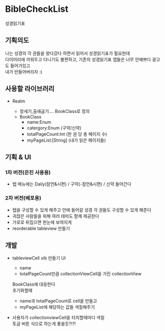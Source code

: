 # BibleCheckList
성경읽기표 


## 기획의도
나는 성경의 각 권들을 왔다갔다 하면서 읽어서 성경읽기표가 필요한데  
다이어리에 끼워두고 다니기도 불편하고, 기존의 성경읽기표 앱들은 너무 안예쁘다 광고도 들어가있고  
내가 만들어버리자 :)  


## 사용할 라이브러리
* Realm
  
  * 창세기,출애굽기.... BookClass로 정의
  * BookClass
    * name:Enum
    * catergory:Enum (구약/신약) 
    * totalPageCount:Int (한 권 당 총 페이지 수)
    * myPageList:[String] (내가 읽은 페이지들)  
    
    
## 기획 & UI 

### 1차 버전(은진 사용용)

* 탭 메뉴에는 Daily(잠언&시편) / 구약(-잠언&시편) / 신약 들어간다  

### 2차 버전(배포용)

* 탭을 구성할 수 있게 해주고 안에 들어갈 성경 각 권들도 구성할 수 있게 해준다
* 귀찮은 사람들을 위해 여러 테마도 함께 제공한다 
* 가로로 뒤집으면 한눈에 보여지게 
* reorderable tableview 만들기 



## 개발 

* tableviewCell xib 만들기 
  UI 
  * name
  * totalPageCount만큼 collectionViewCell을 가진 collectionView 

  BookClass에 대응한다  
  초기화할때  
  * name과 totalPageCount로 cell을 만들고
  * myPageList에 해당하는 값들 색칠해주기 
  
* 사용자가 collectionviewCell을 터치할때마다 색칠  
  토글 버튼 식으로 하는게 좋을듯?!?! 
    
 
